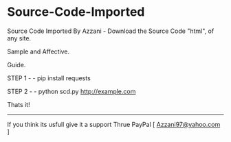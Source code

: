 # Source-Code-Imported
Source Code Imported By Azzani - Download the Source Code "html", of any site. 

Sample and Affective.

Guide.

STEP 1 -
     - pip install requests

STEP 2 -
     - python scd.py http://example.com

Thats it!

______________________________________________

If you think its usfull give it a support Thrue PayPal [ Azzani97@yahoo.com ]

